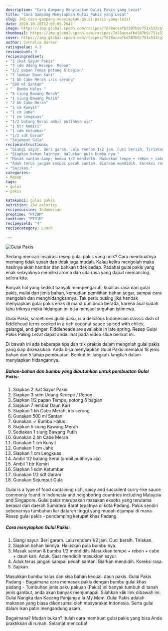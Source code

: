 ```yaml
---
description: "Cara Gampang Menyiapkan Gulai Pakis yang Lezat"
title: "Cara Gampang Menyiapkan Gulai Pakis yang Lezat"
slug: 345-cara-gampang-menyiapkan-gulai-pakis-yang-lezat
date: 2020-10-10T12:00:05.264Z
image: https://img-global.cpcdn.com/recipes/7d78aceafbd587b0/751x532cq70/gulai-pakis-foto-resep-utama.jpg
thumbnail: https://img-global.cpcdn.com/recipes/7d78aceafbd587b0/751x532cq70/gulai-pakis-foto-resep-utama.jpg
cover: https://img-global.cpcdn.com/recipes/7d78aceafbd587b0/751x532cq70/gulai-pakis-foto-resep-utama.jpg
author: Cornelia Barker
ratingvalue: 4.3
reviewcount: 9
recipeingredient:
- "2 ikat Sayur Pakis"
- "3 sdm Udang Kecepe  Rebon"
- "1/2 papan Tempe potong 6 bagian"
- "7 lembar Daun Kari"
- "1 bh Cabe Merah iris serong"
- "500 ml Santan"
- "  Bumbu Halus "
- "5 siung Bawang Merah"
- "1 siung Bawang Putih"
- "2 bh Cabe Merah"
- "1 cm Kunyit"
- "1 cm Jahe"
- "1 cm Lengkuas"
- "1/2 batang Serai ambil putihnya aja"
- "1 btr Kemiri"
- "1 sdm Ketumbar"
- "1/2 sdt Garam"
- "Sejumput Gula"
recipeinstructions:
- "Siangi sayur. Beri garam. Lalu rendam 1/2 jam. Cuci bersih. Tiriskan."
- "Siapkan bahan lainnya. Haluskan pula bumbu nya."
- "Masak santan &amp; bumbu 1/2 mendidih. Masukkan tempe + rebon + cabe + daun kari. Aduk. Saat mendidih masukkan sayur."
- "Aduk terus jangan sampai pecah santan. Biarkan mendidih. Koreksi rasa."
- "Sajikan."
categories:
- Resep
tags:
- gulai
- pakis

katakunci: gulai pakis 
nutrition: 254 calories
recipecuisine: Indonesian
preptime: "PT20M"
cooktime: "PT31M"
recipeyield: "4"
recipecategory: Lunch

---
```



![Gulai Pakis](https://img-global.cpcdn.com/recipes/7d78aceafbd587b0/751x532cq70/gulai-pakis-foto-resep-utama.jpg)

Sedang mencari inspirasi resep gulai pakis yang unik? Cara membuatnya memang tidak susah dan tidak juga mudah. Kalau keliru mengolah maka hasilnya akan hambar dan bahkan tidak sedap. Padahal gulai pakis yang enak selayaknya memiliki aroma dan cita rasa yang dapat memancing selera kita.

Banyak hal yang sedikit banyak mempengaruhi kualitas rasa dari gulai pakis, mulai dari jenis bahan, kemudian pemilihan bahan segar, sampai cara mengolah dan menghidangkannya. Tak perlu pusing jika hendak menyiapkan gulai pakis enak di mana pun anda berada, karena asal sudah tahu triknya maka hidangan ini bisa menjadi suguhan istimewa.

Gulai Pakis, sometimes gulai paku, is a delicious Indonesian classic dish of fiddlehead ferns cooked in a rich coconut sauce spiced with chiles, galangal, and ginger. Fiddleheads are available in late spring. Resep Gulai Pakis Paling Lezat dapat anda lihat pada video slide berikut ini.


Di bawah ini ada beberapa tips dan trik praktis dalam mengolah gulai pakis yang siap dikreasikan. Anda bisa menyiapkan Gulai Pakis memakai 18 jenis bahan dan 5 tahap pembuatan. Berikut ini langkah-langkah dalam menyiapkan hidangannya.

<!--inarticleads1-->

##### Bahan-bahan dan bumbu yang dibutuhkan untuk pembuatan Gulai Pakis:

1. Siapkan 2 ikat Sayur Pakis
1. Siapkan 3 sdm Udang Kecepe / Rebon
1. Siapkan 1/2 papan Tempe, potong 6 bagian
1. Siapkan 7 lembar Daun Kari
1. Siapkan 1 bh Cabe Merah, iris serong
1. Gunakan 500 ml Santan
1. Gunakan  ✓ Bumbu Halus :
1. Siapkan 5 siung Bawang Merah
1. Sediakan 1 siung Bawang Putih
1. Gunakan 2 bh Cabe Merah
1. Gunakan 1 cm Kunyit
1. Gunakan 1 cm Jahe
1. Siapkan 1 cm Lengkuas
1. Ambil 1/2 batang Serai (ambil putihnya aja)
1. Ambil 1 btr Kemiri
1. Siapkan 1 sdm Ketumbar
1. Gunakan 1/2 sdt Garam
1. Gunakan Sejumput Gula


Gulai is a type of food containing rich, spicy and succulent curry-like sauce commonly found in Indonesia and neighboring countries including Malaysia and Singapore. Gulai pakis merupakan masakan eksotis yang terutama berasal dari daerah Sumatera Barat tepatnya di kota Padang. Pakis sendiri sebenarnya tumbuhan liar dataran tinggi yang mudah dijumpai di mana. Resep gulai pakis - pendamping ketupat khas Padang. 

<!--inarticleads2-->

##### Cara menyiapkan Gulai Pakis:

1. Siangi sayur. Beri garam. Lalu rendam 1/2 jam. Cuci bersih. Tiriskan.
1. Siapkan bahan lainnya. Haluskan pula bumbu nya.
1. Masak santan &amp; bumbu 1/2 mendidih. Masukkan tempe + rebon + cabe + daun kari. Aduk. Saat mendidih masukkan sayur.
1. Aduk terus jangan sampai pecah santan. Biarkan mendidih. Koreksi rasa.
1. Sajikan.


Masukkan bumbu halus dan sisa bahan kecuali daun pakis. Gulai Pakis Padang - Bagaimana cara memasak pakis dengan bumbu gulai khas padang - Tumbuhan jenis paku pakuan (Pakis) ini banyak tumbuh di tanah jenis gambut, anda akan banyak menjumapai. Silahkan klik link dibawah ini: Gulai Nangka dan Kacang Panjang a la My Mom. Gulai Pakis adalah makanan yang biasa dikonsumsi oleh masyarakat Indonesia. Serta gulai dalam ikan patin mengandung asam. 

Bagaimana? Mudah bukan? Itulah cara membuat gulai pakis yang bisa Anda praktikkan di rumah. Selamat mencoba!
